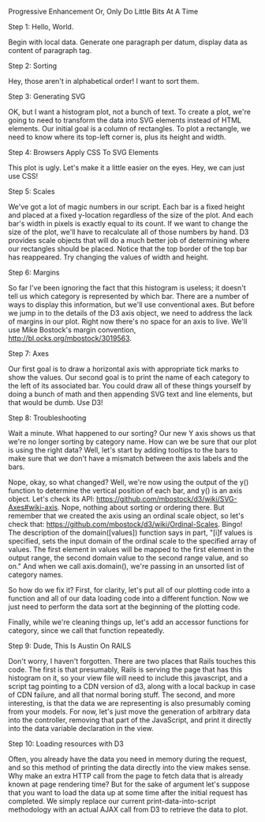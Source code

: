 Progressive Enhancement
Or, Only Do Little Bits At A Time

Step 1: Hello, World.

Begin with local data. Generate one paragraph per datum, display data as content of paragraph tag.

Step 2: Sorting

Hey, those aren't in alphabetical order! I want to sort them.

Step 3: Generating SVG

OK, but I want a histogram plot, not a bunch of text. To create a plot, we're going to need to transform the data into SVG elements instead of HTML elements. Our initial goal is a column of rectangles. To plot a rectangle, we need to know where its top-left corner is, plus its height and width.

Step 4: Browsers Apply CSS To SVG Elements

This plot is ugly. Let's make it a little easier on the eyes. Hey, we can just use CSS!

Step 5: Scales

We've got a lot of magic numbers in our script. Each bar is a fixed height and placed at a fixed y-location regardless of the size of the plot. And each bar's width in pixels is exactly equal to its count. If we want to change the size of the plot, we'll have to recalculate all of those numbers by hand. D3 provides scale objects that will do a much better job of determining where our rectangles should be placed. Notice that the top border of the top bar has reappeared. Try changing the values of width and height.

Step 6: Margins

So far I've been ignoring the fact that this histogram is useless; it doesn't tell us which category is represented by which bar. There are a number of ways to display this information, but we'll use conventional axes. But before we jump in to the details of the D3 axis object, we need to address the lack of margins in our plot. Right now there's no space for an axis to live. We'll use Mike Bostock's margin convention, http://bl.ocks.org/mbostock/3019563.

Step 7: Axes

Our first goal is to draw a horizontal axis with appropriate tick marks to show the values. Our second goal is to print the name of each category to the left of its associated bar. You could draw all of these things yourself by doing a bunch of math and then appending SVG text and line elements, but that would be dumb. Use D3!

Step 8: Troubleshooting

Wait a minute. What happened to our sorting? Our new Y axis shows us that we're no longer sorting by category name. How can we be sure that our plot is using the right data? Well, let's start by adding tooltips to the bars to make sure that we don't have a mismatch between the axis labels and the bars.

Nope, okay, so what changed? Well, we're now using the output of the y() function to determine the vertical position of each bar, and y() is an axis object. Let's check its API: https://github.com/mbostock/d3/wiki/SVG-Axes#wiki-axis. Nope, nothing about sorting or ordering there. But remember that we created the axis using an ordinal scale object, so let's check that: https://github.com/mbostock/d3/wiki/Ordinal-Scales. Bingo! The description of the domain([values]) function says in part, "[i]f values is specified, sets the input domain of the ordinal scale to the specified array of values. The first element in values will be mapped to the first element in the output range, the second domain value to the second range value, and so on." And when we call axis.domain(), we're passing in an unsorted list of category names.

So how do we fix it? First, for clarity, let's put all of our plotting code into a function and all of our data loading code into a different function. Now we just need to perform the data sort at the beginning of the plotting code.

Finally, while we're cleaning things up, let's add an accessor functions for category, since we call that function repeatedly.

Step 9: Dude, This Is Austin On RAILS

Don't worry, I haven't forgotten. There are two places that Rails touches this code. The first is that presumably, Rails is serving the page that has this histogram on it, so your view file will need to include this javascript, and a script tag pointing to a CDN version of d3, along with a local backup in case of CDN failure, and all that normal boring stuff. The second, and more interesting, is that the data we are representing is also presumably coming from your models. For now, let's just move the generation of arbitrary data into the controller, removing that part of the JavaScript, and print it directly into the data variable declaration in the view.

Step 10: Loading resources with D3

Often, you already have the data you need in memory during the request, and so this method of printing the data directly into the view makes sense. Why make an extra HTTP call from the page to fetch data that is already known at page rendering time? But for the sake of argument let's suppose that you want to load the data up at some time after the initial request has completed. We simply replace our current print-data-into-script methodology with an actual AJAX call from D3 to retrieve the data to plot.
